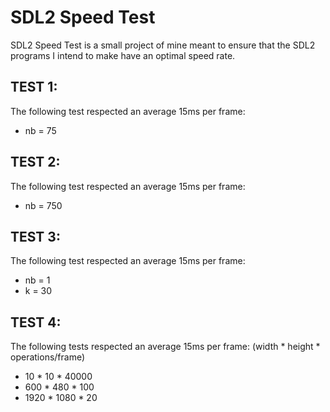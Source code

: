 # SDL2 Speed Test

SDL2 Speed Test is a small project of mine meant to ensure that the SDL2 programs I intend to make have an optimal speed rate.

## TEST 1:

The following test respected an average 15ms per frame:
- nb = 75

## TEST 2:

The following test respected an average 15ms per frame:
- nb = 750

## TEST 3:

The following test respected an average 15ms per frame:
- nb = 1
- k = 30

## TEST 4:

The following tests respected an average 15ms per frame:
(width * height * operations/frame)
- 10 * 10 * 40000
- 600 * 480 * 100
- 1920 * 1080 * 20
